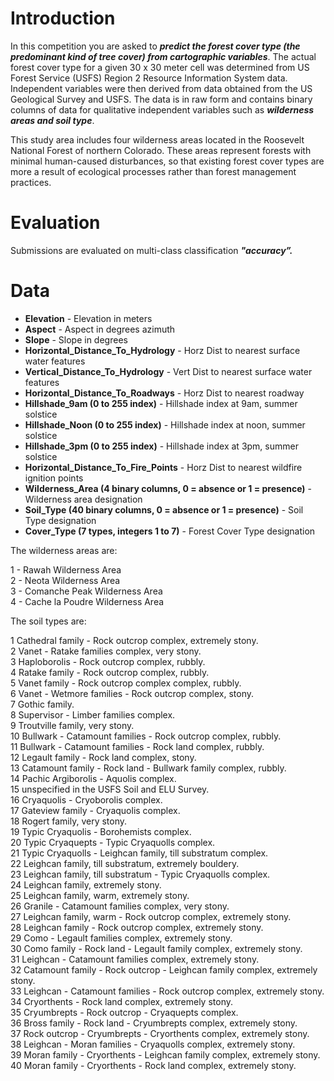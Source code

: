 # Introduction
In this competition you are asked to ***predict the forest cover type (the predominant kind of tree cover) from cartographic variables***. The actual forest cover type for a given 30 x 30 meter cell was determined from US Forest Service (USFS) Region 2 Resource Information System data. Independent variables were then derived from data obtained from the US Geological Survey and USFS. The data is in raw form and contains binary columns of data for qualitative independent variables such as ***wilderness areas and soil type***.

This study area includes four wilderness areas located in the Roosevelt National Forest of northern Colorado. These areas represent forests with minimal human-caused disturbances, so that existing forest cover types are more a result of ecological processes rather than forest management practices.

# Evaluation 
Submissions are evaluated on multi-class classification  ***"accuracy”.***

# Data
* **Elevation** - Elevation in meters
* **Aspect** - Aspect in degrees azimuth
* **Slope** - Slope in degrees
* **Horizontal_Distance_To_Hydrology** - Horz Dist to nearest surface water features
* **Vertical_Distance_To_Hydrology** - Vert Dist to nearest surface water features
* **Horizontal_Distance_To_Roadways** - Horz Dist to nearest roadway
* **Hillshade_9am (0 to 255 index)** - Hillshade index at 9am, summer solstice
* **Hillshade_Noon (0 to 255 index)** - Hillshade index at noon, summer solstice
* **Hillshade_3pm (0 to 255 index)** - Hillshade index at 3pm, summer solstice
* **Horizontal_Distance_To_Fire_Points** - Horz Dist to nearest wildfire ignition points
* **Wilderness_Area (4 binary columns, 0 = absence or 1 = presence)** - Wilderness area designation
* **Soil_Type (40 binary columns, 0 = absence or 1 = presence)** - Soil Type designation
* **Cover_Type (7 types, integers 1 to 7)** - Forest Cover Type designation

The wilderness areas are:

1 - Rawah Wilderness Area  
2 - Neota Wilderness Area  
3 - Comanche Peak Wilderness Area  
4 - Cache la Poudre Wilderness Area  

The soil types are:

1 Cathedral family - Rock outcrop complex, extremely stony.  
2 Vanet - Ratake families complex, very stony.   
3 Haploborolis - Rock outcrop complex, rubbly.  
4 Ratake family - Rock outcrop complex, rubbly.  
5 Vanet family - Rock outcrop complex complex, rubbly.  
6 Vanet - Wetmore families - Rock outcrop complex, stony.  
7 Gothic family.  
8 Supervisor - Limber families complex.  
9 Troutville family, very stony.  
10 Bullwark - Catamount families - Rock outcrop complex, rubbly.  
11 Bullwark - Catamount families - Rock land complex, rubbly.  
12 Legault family - Rock land complex, stony.  
13 Catamount family - Rock land - Bullwark family complex, rubbly.  
14 Pachic Argiborolis - Aquolis complex.  
15 unspecified in the USFS Soil and ELU Survey.  
16 Cryaquolis - Cryoborolis complex.  
17 Gateview family - Cryaquolis complex.  
18 Rogert family, very stony.  
19 Typic Cryaquolis - Borohemists complex.  
20 Typic Cryaquepts - Typic Cryaquolls complex.  
21 Typic Cryaquolls - Leighcan family, till substratum complex.  
22 Leighcan family, till substratum, extremely bouldery.  
23 Leighcan family, till substratum - Typic Cryaquolls complex.  
24 Leighcan family, extremely stony.  
25 Leighcan family, warm, extremely stony.  
26 Granile - Catamount families complex, very stony.  
27 Leighcan family, warm - Rock outcrop complex, extremely stony.  
28 Leighcan family - Rock outcrop complex, extremely stony.  
29 Como - Legault families complex, extremely stony.  
30 Como family - Rock land - Legault family complex, extremely stony.  
31 Leighcan - Catamount families complex, extremely stony.  
32 Catamount family - Rock outcrop - Leighcan family complex, extremely stony.  
33 Leighcan - Catamount families - Rock outcrop complex, extremely stony.  
34 Cryorthents - Rock land complex, extremely stony.  
35 Cryumbrepts - Rock outcrop - Cryaquepts complex.  
36 Bross family - Rock land - Cryumbrepts complex, extremely stony.  
37 Rock outcrop - Cryumbrepts - Cryorthents complex, extremely stony.  
38 Leighcan - Moran families - Cryaquolls complex, extremely stony.  
39 Moran family - Cryorthents - Leighcan family complex, extremely stony.  
40 Moran family - Cryorthents - Rock land complex, extremely stony.  
